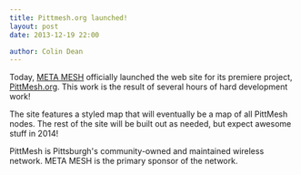 ```yaml
---
title: Pittmesh.org launched!
layout: post
date: 2013-12-19 22:00

author: Colin Dean
---
```


Today, [META MESH](http://metamesh.org) officially launched the web site for its
premiere project, [PittMesh.org](http://pittmesh.org). This work is the result of
several hours of hard development work!

The site features a styled map that will eventually be a map of all PittMesh
nodes. The rest of the site will be built out as needed, but expect awesome stuff
in 2014!

PittMesh is Pittsburgh's community-owned and maintained wireless network. META 
MESH is the primary sponsor of the network.
